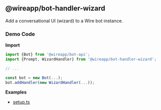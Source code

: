 ## @wireapp/bot-handler-wizard

Add a conversational UI (wizard) to a Wire bot instance.

### Demo Code

**Import**

```typescript
import {Bot} from '@wireapp/bot-api';
import {Prompt, WizardHandler} from '@wireapp/bot-handler-wizard';

// ...

const bot = new Bot(...);
bot.addHandler(new WizardHandler(...));
```

**Examples**

- [setup.ts](./src/demo/setup.ts)

